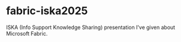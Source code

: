 # fabric-iska2025
ISKA (Info Support Knowledge Sharing) presentation I've given about Microsoft Fabric.
